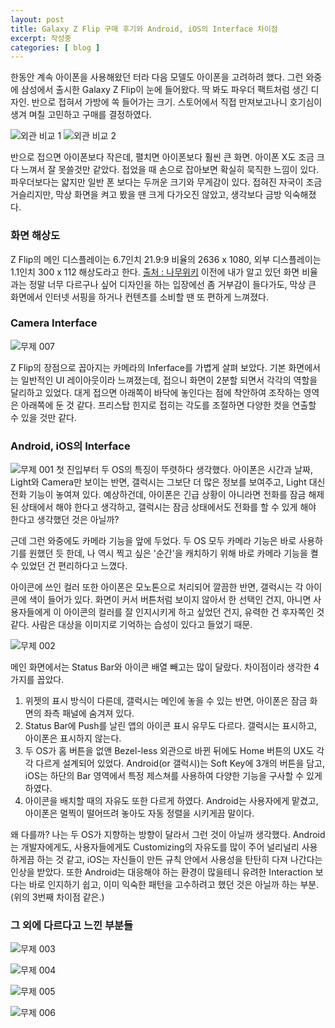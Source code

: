 ```yaml
---
layout: post
title: Galaxy Z Flip 구매 후기와 Android, iOS의 Interface 차이점
excerpt: 작성중
categories: [ blog ]
---
```


한동안 계속 아이폰을 사용해왔던 터라 다음 모델도 아이폰을 고려하려 했다. 그런 와중에 삼성에서 출시한 Galaxy Z Flip이 눈에 들어왔다.
딱 봐도 파우더 팩트처럼 생긴 디자인. 반으로 접혀서 가방에 쏙 들어가는 크기. 스토어에서 직접 만져보고나니 호기심이 생겨 며칠 고민하고 구매를 결정하였다.

![외관 비교 1](https://drive.google.com/uc?id=1bn5ZlV7s2V5Q-IiiOrMXiLFLqBbmsDAn)
![외관 비교 2](https://drive.google.com/uc?id=1wO0Qr3EScqgHWkFwDWnq3BqvB8_37E7y)

반으로 접으면 아이폰보다 작은데, 펼치면 아이폰보다 훨씬 큰 화면. 아이폰 X도 조금 크다 느껴서 잘 못쓸것만 같았다.
접었을 때 손으로 잡아보면 확실히 묵직한 느낌이 있다. 파우더보다는 얇지만 일반 폰 보다는 두꺼운 크기와 무게감이 있다.
접혀진 자국이 조금 거슬리지만, 막상 화면을 켜고 봤을 땐 크게 다가오진 않았고, 생각보다 금방 익숙해졌다.

### 화면 해상도

Z Flip의 메인 디스플레이는 6.7인치 21.9:9 비율의 2636 x 1080, 외부 디스플레이는 1.1인치 300 x 112 해상도라고 한다. [출처 : 나무위키](https://namu.wiki/w/갤럭시%20Z%20플립) 이전에 내가 알고 있던 화면 비율과는 정말 너무 다르구나 싶어 디자인을 하는 입장에선 좀 거부감이 들다가도, 막상 큰 화면에서 인터넷 서핑을 하거나 컨텐츠를 소비할 땐 또 편하게 느껴졌다.

### Camera Interface

![무제 007](https://drive.google.com/uc?id=1N6Xp3jf7gxhUozqfuhnibP6W95IuiErs)

Z Flip의 장점으로 꼽아지는 카메라의 Inferface를 가볍게 살펴 보았다. 기본 화면에서는 일반적인 UI 레이아웃이라 느껴졌는데, 접으니 화면이 2분할 되면서 각각의 역할을 달리하고 있었다. 대게 접으면 아래쪽이 바닥에 놓인다는 점에 착안하여 조작하는 영역은 아래쪽에 둔 것 같다. 프리스탑 힌지로 접히는 각도를 조절하면 다양한 컷을 연출할 수 있을 것만 같다.

### Android, iOS의 Interface

![무제 001](https://drive.google.com/uc?id=1XQ2PXuihrupQIDGLFhgmpQPH51OVuvst)
첫 진입부터 두 OS의 특징이 뚜렷하다 생각했다.
아이폰은 시간과 날짜, Light와 Camera만 보이는 반면, 갤럭시는 그보단 더 많은 정보를 보여주고, Light 대신 전화 기능이 놓여져 있다.
예상하건데, 아이폰은 긴급 상황이 아니라면 전화를 잠금 해제된 상태에서 해야 한다고 생각하고, 갤럭시는 잠금 상태에서도 전화를 할 수 있게 해야 한다고 생각했던 것은 아닐까?

근데 그런 와중에도 카메라 기능을 앞에 두었다. 두 OS 모두 카메라 기능은 바로 사용하기를 원했던 듯 한데, 나 역시 찍고 싶은 '순간'을 캐치하기 위해 바로 카메라 기능을 켤 수 있었던 건 편리하다고 느꼈다.

아이콘에 쓰인 컬러 또한 아이폰은 모노톤으로 처리되어 깔끔한 반면, 갤럭시는 각 아이콘에 색이 들어가 있다.
화면이 커서 버튼처럼 보이지 않아서 한 선택인 건지, 아니면 사용자들에게 이 아이콘의 컬러를 잘 인지시키게 하고 싶었던 건지,
유력한 건 후자쪽인 것 같다. 사람은 대상을 이미지로 기억하는 습성이 있다고 들었기 때문.

![무제 002](https://drive.google.com/uc?id=19EE2txMZ3sLjGW845C2_Dq2kJvwgFmCU)

메인 화면에서는 Status Bar와 아이콘 배열 빼고는 많이 달랐다.
차이점이라 생각한 4가지를 꼽았다.

1. 위젯의 표시 방식이 다른데, 갤럭시는 메인에 놓을 수 있는 반면, 아이폰은 잠금 화면의 좌측 패널에 숨겨져 있다.
2. Status Bar에 Push를 날린 앱의 아이콘 표시 유무도 다르다. 갤럭시는 표시하고, 아이폰은 표시하지 않는다.
3. 두 OS가 홈 버튼을 없앤 Bezel-less 외관으로 바뀐 뒤에도 Home 버튼의 UX도 각각 다르게 설계되어 있었다. Android(or 갤럭시)는 Soft Key에 3개의 버튼을 담고, iOS는 하단의 Bar 영역에서 특정 제스쳐를 사용하여 다양한 기능을 구사할 수 있게 하였다.
4. 아이콘을 배치할 때의 자유도 또한 다르게 하였다. Android는 사용자에게 맡겼고, 아이폰은 멀찍이 떨어뜨려 놓아도 자동 정렬을 시키게끔 말이다.

왜 다를까?
나는 두 OS가 지향하는 방향이 달라서 그런 것이 아닐까 생각했다.
Android는 개발자에게도, 사용자들에게도 Customizing의 자유도를 많이 주어 널리널리 사용하게끔 하는 것 같고, iOS는 자신들이 만든 규칙 안에서 사용성을 탄탄히 다져 나간다는 인상을 받았다. 또한 Android는 대응해야 하는 환경이 많을테니 유려한 Interaction 보다는 바로 인지하기 쉽고, 이미 익숙한 패턴을 고수하려고 했던 것은 아닐까 하는 부분. (위의 3번째 차이점 같은.)

### 그 외에 다르다고 느낀 부분들

![무제 003](https://drive.google.com/uc?id=1kMYDwhQgFn--r7iD5axPqRdCNGNnd1sS)

![무제 004](https://drive.google.com/uc?id=1CQmBMdKVYzdMZzZWs288APG6n3YBsa2R)

![무제 005](https://drive.google.com/uc?id=1JSoFvGLRV4y0vTXfhFeGhRGgwc426f5k)

![무제 006](https://drive.google.com/uc?id=1vNUmLrCB3DvDKT6qdzI5VVKq35T1b0G0)
